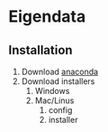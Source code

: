 # Eigendata

## Installation

1. Download [anaconda](https://www.anaconda.com/products/individual)
2. Download installers
   1. Windows
   2. Mac/Linus
      1. config
      2. installer

